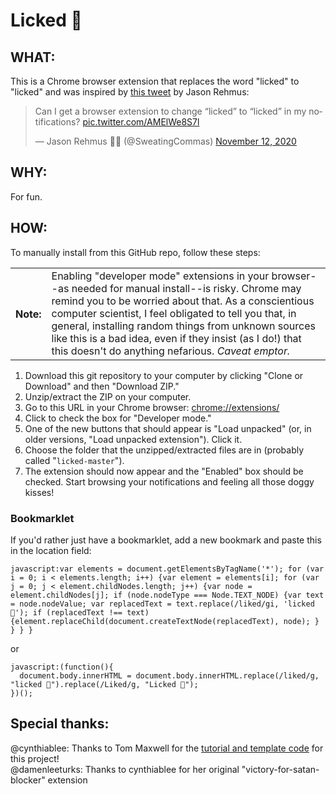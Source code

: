 # Licked :tongue:

## WHAT: 
This is a Chrome browser extension that replaces the word "licked" to "licked" and was inspired by [this tweet](https://twitter.com/SweatingCommas/status/1326882812755128325) by Jason Rehmus:
<blockquote class="twitter-tweet"><p lang="en" dir="ltr">Can I get a browser extension to change “licked” to “licked” in my notifications? <a href="https://t.co/AMElWe8S7l">pic.twitter.com/AMElWe8S7l</a></p>&mdash; Jason Rehmus 🔎📝 (@SweatingCommas) <a href="https://twitter.com/SweatingCommas/status/1326882812755128325?ref_src=twsrc%5Etfw">November 12, 2020</a></blockquote>

## WHY:
For fun.

## HOW:
To manually install from this GitHub repo, follow these steps:

<table><tr>
<th>Note:</th>
<td>Enabling "developer mode" extensions in your browser--as needed for manual install--is risky. Chrome may remind you to be worried about that. As a conscientious computer scientist, I feel obligated to tell you that, in general, installing random things from unknown sources like this is a bad idea, even if they insist (as I do!) that this doesn't do anything nefarious. <i>Caveat emptor.</i></td>
</tr><table>

1. Download this git repository to your computer by clicking "Clone or Download" and then "Download ZIP." 
2. Unzip/extract the ZIP on your computer.
3. Go to this URL in your Chrome browser: [chrome://extensions/](chrome://extensions/)
4. Click to check the box for "Developer mode."
5. One of the new buttons that should appear is "Load unpacked" (or, in older versions, "Load unpacked extension"). Click it. 
6. Choose the folder that the unzipped/extracted files are in (probably called "`licked-master`").
7. The extension should now appear and the "Enabled" box should be checked. Start browsing your notifications and feeling all those doggy kisses!

### Bookmarklet
If you'd rather just have a bookmarklet, add a new bookmark and paste this in the location field: 

```
javascript:var elements = document.getElementsByTagName('*'); for (var i = 0; i < elements.length; i++) {var element = elements[i]; for (var j = 0; j < element.childNodes.length; j++) {var node = element.childNodes[j]; if (node.nodeType === Node.TEXT_NODE) {var text = node.nodeValue; var replacedText = text.replace(/liked/gi, 'licked 👅'); if (replacedText !== text) {element.replaceChild(document.createTextNode(replacedText), node); } } } }
```
or 
```
javascript:(function(){
  document.body.innerHTML = document.body.innerHTML.replace(/liked/g, "licked 👅").replace(/Liked/g, "Licked 👅");
})();
```

## Special thanks:

@cynthiablee: Thanks to Tom Maxwell for the [tutorial and template code](https://9to5google.com/2015/06/14/how-to-make-a-chrome-extensions/) for this project!  
@damenleeturks: Thanks to cynthiablee for her original "victory-for-satan-blocker" extension
